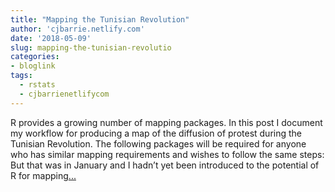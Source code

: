 ```yaml
---
title: "Mapping the Tunisian Revolution"
author: 'cjbarrie.netlify.com'
date: '2018-05-09'
slug: mapping-the-tunisian-revolutio
categories:
- bloglink
tags:
  - rstats
  - cjbarrienetlifycom
---
```


R provides a growing number of mapping packages. In this post I document my workflow for producing a map of the diffusion of protest during the Tunisian Revolution. The following packages will be required for anyone who has similar mapping requirements and wishes to follow the same steps: But that was in January and I hadn’t yet been introduced to the potential of R for mapping[... <i class="fas fa-external-link-alt"></i>](https://cjbarrie.netlify.com/post/bpost05062018/)

